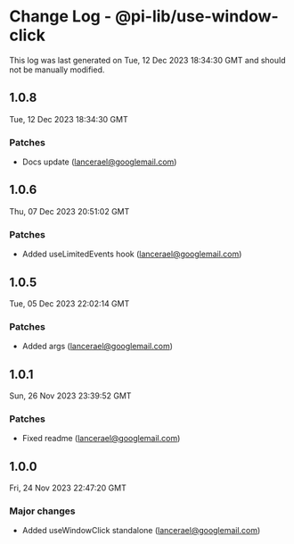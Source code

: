 # Change Log - @pi-lib/use-window-click

This log was last generated on Tue, 12 Dec 2023 18:34:30 GMT and should not be manually modified.

<!-- Start content -->

## 1.0.8

Tue, 12 Dec 2023 18:34:30 GMT

### Patches

- Docs update (lancerael@googlemail.com)

## 1.0.6

Thu, 07 Dec 2023 20:51:02 GMT

### Patches

- Added useLimitedEvents hook (lancerael@googlemail.com)

## 1.0.5

Tue, 05 Dec 2023 22:02:14 GMT

### Patches

- Added args (lancerael@googlemail.com)

## 1.0.1

Sun, 26 Nov 2023 23:39:52 GMT

### Patches

- Fixed readme (lancerael@googlemail.com)

## 1.0.0

Fri, 24 Nov 2023 22:47:20 GMT

### Major changes

- Added useWindowClick standalone (lancerael@googlemail.com)
